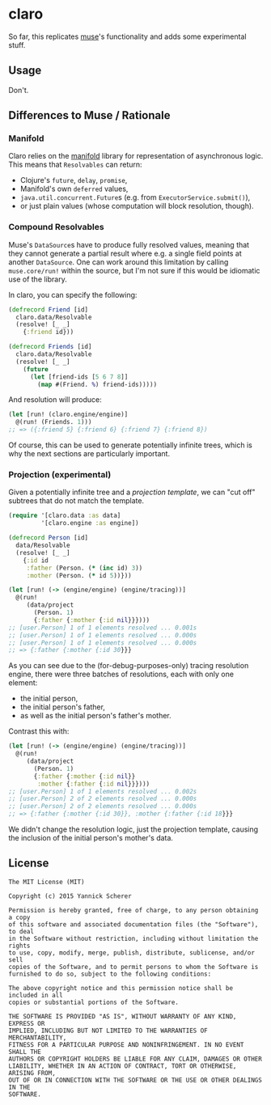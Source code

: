 # claro

So far, this replicates [muse][muse]'s functionality and adds some experimental
stuff.

[muse]: https://github.com/kachayev/muse

## Usage

Don't.

## Differences to Muse / Rationale

### Manifold

Claro relies on the [manifold](https://github.com/ztellman/manifold) library for
representation of asynchronous logic. This means that `Resolvables` can return:

- Clojure's `future`, `delay`, `promise`,
- Manifold's own `deferred` values,
- `java.util.concurrent.Future`s (e.g. from `ExecutorService.submit()`),
- or just plain values (whose computation will block resolution, though).

### Compound Resolvables

Muse's `DataSource`s have to produce fully resolved values, meaning that they
cannot generate a partial result where e.g. a single field points at another
`DataSource`. One can work around this limitation by calling `muse.core/run!`
within the source, but I'm not sure if this would be idiomatic use of the
library.

In claro, you can specify the following:

```clojure
(defrecord Friend [id]
  claro.data/Resolvable
  (resolve! [_ _]
    {:friend id}))

(defrecord Friends [id]
  claro.data/Resolvable
  (resolve! [_ _]
    (future
      (let [friend-ids [5 6 7 8]]
        (map #(Friend. %) friend-ids)))))
```

And resolution will produce:

```clojure
(let [run! (claro.engine/engine)]
  @(run! (Friends. 1)))
;; => ({:friend 5} {:friend 6} {:friend 7} {:friend 8})
```

Of course, this can be used to generate potentially infinite trees, which is why
the next sections are particularly important.

### Projection (experimental)

Given a potentially infinite tree and a _projection template_, we can "cut off"
subtrees that do not match the template.

```clojure
(require '[claro.data :as data]
         '[claro.engine :as engine])

(defrecord Person [id]
  data/Resolvable
  (resolve! [_ _]
    {:id id
     :father (Person. (* (inc id) 3))
     :mother (Person. (* id 5))}))

(let [run! (-> (engine/engine) (engine/tracing))]
  @(run!
     (data/project
       (Person. 1)
       {:father {:mother {:id nil}}})))
;; [user.Person] 1 of 1 elements resolved ... 0.001s
;; [user.Person] 1 of 1 elements resolved ... 0.000s
;; [user.Person] 1 of 1 elements resolved ... 0.000s
;; => {:father {:mother {:id 30}}}
```

As you can see due to the (for-debug-purposes-only) tracing resolution engine,
there were three batches of resolutions, each with only one element:

- the initial person,
- the initial person's father,
- as well as the initial person's father's mother.

Contrast this with:

```clojure
(let [run! (-> (engine/engine) (engine/tracing))]
  @(run!
     (data/project
       (Person. 1)
       {:father {:mother {:id nil}}
        :mother {:father {:id nil}}})))
;; [user.Person] 1 of 1 elements resolved ... 0.002s
;; [user.Person] 2 of 2 elements resolved ... 0.000s
;; [user.Person] 2 of 2 elements resolved ... 0.000s
;; => {:father {:mother {:id 30}}, :mother {:father {:id 18}}}
```

We didn't change the resolution logic, just the projection template, causing
the inclusion of the initial person's mother's data.

## License

```
The MIT License (MIT)

Copyright (c) 2015 Yannick Scherer

Permission is hereby granted, free of charge, to any person obtaining a copy
of this software and associated documentation files (the "Software"), to deal
in the Software without restriction, including without limitation the rights
to use, copy, modify, merge, publish, distribute, sublicense, and/or sell
copies of the Software, and to permit persons to whom the Software is
furnished to do so, subject to the following conditions:

The above copyright notice and this permission notice shall be included in all
copies or substantial portions of the Software.

THE SOFTWARE IS PROVIDED "AS IS", WITHOUT WARRANTY OF ANY KIND, EXPRESS OR
IMPLIED, INCLUDING BUT NOT LIMITED TO THE WARRANTIES OF MERCHANTABILITY,
FITNESS FOR A PARTICULAR PURPOSE AND NONINFRINGEMENT. IN NO EVENT SHALL THE
AUTHORS OR COPYRIGHT HOLDERS BE LIABLE FOR ANY CLAIM, DAMAGES OR OTHER
LIABILITY, WHETHER IN AN ACTION OF CONTRACT, TORT OR OTHERWISE, ARISING FROM,
OUT OF OR IN CONNECTION WITH THE SOFTWARE OR THE USE OR OTHER DEALINGS IN THE
SOFTWARE.
```
